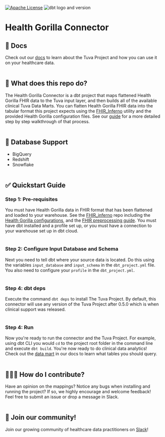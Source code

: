 [![Apache License](https://img.shields.io/badge/License-Apache%202.0-blue.svg)](https://opensource.org/licenses/Apache-2.0) ![dbt logo and version](https://img.shields.io/static/v1?logo=dbt&label=dbt-version&message=1.x&color=orange)

# Health Gorilla Connector

## 🔗  Docs
Check out our [docs](https://thetuvaproject.com/) to learn about the Tuva Project and how you can use it on your healthcare data.
<br/><br/>

## 🧰  What does this repo do?
The Health Gorilla Connector is a dbt project that maps flattened Health Gorilla FHIR data to the Tuva input layer, and then builds all of the available clinical Tuva Data Marts.  You can flatten Health Gorilla FHIR data into the tabular format this project expects using the [FHIR_Inferno](https://github.com/tuva-health/FHIR_connector) utility and the provided Health Gorilla configuration files.  See our [guide](https://www.example.com/linkToGuideHere) for a more detailed step by step walkthrough of that process.
<br/><br/>  

## 🔌 Database Support
- BigQuery
- Redshift
- Snowflake
<br/><br/>  

## ✅  Quickstart Guide

### Step 1: Pre-requisites
You must have Health Gorilla data in FHIR format that has been flattened and loaded to your warehouse.  See the [FHIR_inferno](https://github.com/tuva-health/FHIR_inferno) repo including the [Health Gorilla configurations](https://github.com/tuva-health/FHIR_inferno/tree/main/configurations/configuration_Health_Gorilla), and the [FHIR preprocessing guide](https://thetuvaproject.com/guides/fhir-preprocessing). You must have dbt installed and a profile set up, or you must have a connection to your warehouse set up in dbt cloud. 
<br/><br/> 

### Step 2: Configure Input Database and Schema
Next you need to tell dbt where your source data is located.  Do this using the variables `input_database` and `input_schema` in the `dbt_project.yml` file.  You also need to configure your `profile` in the `dbt_project.yml`.
<br/><br/> 

### Step 4: dbt deps
Execute the command `dbt deps` to install The Tuva Project.  By default, this connector will use any version of the Tuva Project after 0.5.0 which is when clinical support was released.
<br/><br/>

### Step 4: Run
Now you're ready to run the connector and the Tuva Project.  For example, using dbt CLI you would `cd` to the project root folder in the command line and execute `dbt build`.  You're now ready to do clinical data analytics!  Check out the [data mart](https://thetuvaproject.com/data-marts/about) in our docs to learn what tables you should query.
<br/><br/>

## 🙋🏻‍♀️ How do I contribute?
Have an opinion on the mappings? Notice any bugs when installing and running the project?
If so, we highly encourage and welcome feedback!  Feel free to submit an issue or drop a message in Slack.
<br/><br/>

## 🤝 Join our community!
Join our growing community of healthcare data practitioners on [Slack](https://join.slack.com/t/thetuvaproject/shared_invite/zt-16iz61187-G522Mc2WGA2mHF57e0il0Q)!